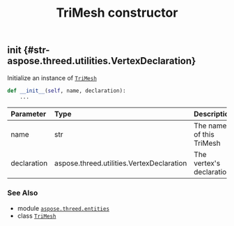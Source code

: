 ﻿---
title: TriMesh constructor
second_title: Aspose.3D for Python via .NET API References
description: 
type: docs
weight: 10
url: /python-net/aspose.threed.entities/trimesh/__init__/
is_root: false
---

## __init__ {#str-aspose.threed.utilities.VertexDeclaration}

Initialize an instance of [`TriMesh`](/3d/python-net/aspose.threed.entities/trimesh)



```python
def __init__(self, name, declaration):
    ...
```


| Parameter | Type | Description |
| :- | :- | :- |
| name | str | The name of this TriMesh |
| declaration | aspose.threed.utilities.VertexDeclaration | The vertex's declaration |



### See Also
* module [`aspose.threed.entities`](../../)
* class [`TriMesh`](/3d/python-net/aspose.threed.entities/trimesh)
